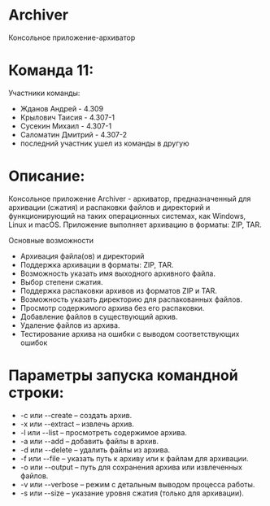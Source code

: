 # Archiver

Консольное приложение-архиватор

# Команда 11:

Участники команды:
- Жданов Андрей - 4.309
- Крылович Таисия - 4.307-1
- Сусекин Михаил - 4.307-1
- Саломатин Дмитрий - 4.307-2
- последний участник ушел из команды в другую

# Описание:
Консольное приложение Archiver - архиватор, предназначенный для архивации (сжатия) и распаковки файлов и директорий и функционирующий на таких операционных системах, как Windows, Linux и macOS.
Приложение выполняет архивацию в форматы: ZIP, TAR.

Основные возможности
 - Архивация файла(ов) и директорий
 - Поддержка архивации в форматы: ZIP, TAR.
 - Возможность указать имя выходного архивного файла.
 - Выбор степени сжатия.
 - Поддержка распаковки архивов из форматов ZIP и TAR.
 - Возможность указать директорию для распакованных файлов.
 - Просмотр содержимого архива без его распаковки.
 - Добавление файлов в существующий архив.
 - Удаление файлов из архива.
 - Тестирование архива на ошибки с выводом соответствующих ошибок
 
# Параметры запуска командной строки:
- -c или --create – создать архив.
- -x или --extract – извлечь архив.
- -l или --list – просмотреть содержимое архива.
- -a или --add – добавить файлы в архив.
- -d или --delete – удалить файлы из архива.
- -f или --file – указать путь к архиву или к файлам для архивации.
- -o или --output – путь для сохранения архива или извлеченных файлов.
- -v или --verbose – режим с детальным выводом процесса работы.
- -s или --size – указание уровня сжатия (только для архивации).

